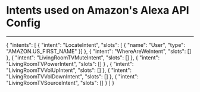 # Intents used on Amazon's Alexa API Config
----
{
  "intents": [
    {
      "intent": "LocateIntent",
      "slots": [
      {
          "name": "User",
          "type": "AMAZON.US_FIRST_NAME"
        }]
    },
    {
      "intent": "WhereAreWeIntent",
      "slots": []
    },
    {
      "intent": "LivingRoomTVMuteIntent",
      "slots": []
    },
    {
      "intent": "LivingRoomTVPowerIntent",
      "slots": []
    }
    ,
    {
      "intent": "LivingRoomTVVolUpIntent",
      "slots": []
    },
    {
      "intent": "LivingRoomTVVolDownIntent",
      "slots": []
    },
    {
      "intent": "LivingRoomTVSourceIntent",
      "slots": []
    }
  ]
}
